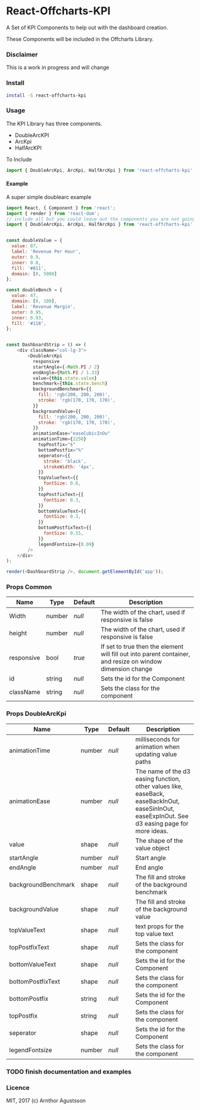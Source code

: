 # React-Offcharts-KPI
A Set of KPI Components to help out with the dashboard creation.

These Components will be included in the Offcharts Library.

### Disclaimer
This is a work in progress and will change

### Install
```sh
install -S react-offcharts-kpi
```

### Usage
The KPI Library has three components.
* DoubleArcKPI
* ArcKpi
* HalfArcKPI

To Include
```js
import { DoubleArcKpi, ArcKpi, HalfArcKpi } from 'react-offcharts-kpi';
```

#### Example
A super simple doublearc example
```js
import React, { Component } from 'react';
import { render } from 'react-dom';
// include all but you could leave out the components you are not going to use
import { DoubleArcKpi, ArcKpi, HalfArcKpi } from 'react-offcharts-kpi';


const doubleValue = {
  value: 87,
  label: 'Revenue Per Hour',
  outer: 0.9,
  inner: 0.8,
  fill: '#811',
  domain: [0, 5000]
};

const doubleBench = {
  value: 47,
  domain: [0, 100],
  label: 'Revenue Margin',
  outer: 0.95,
  inner: 0.93,
  fill: '#118',
};


const DashboardStrip = () => (
    <div className="col-lg-3">
        <DoubleArcKpi
          responsive
          startAngle={-Math.PI / 2}
          endAngle={Math.PI / 1.33}
          value={this.state.value}
          benchmark={this.state.bench}
          backgroundBenchmark={{
            fill: 'rgb(200, 200, 200)',
            stroke: 'rgb(170, 170, 170)',
          }}
          backgroundValue={{
            fill: 'rgb(200, 200, 200)',
            stroke: 'rgb(170, 170, 170)',
          }}
          animationEase="easeCubicInOu"
          animationTime={2250}
            topPostfix="$"
            bottomPostfix="%"
            seperator={{
              stroke: 'black',
              strokeWidth: '4px',
            }}
            topValueText={{
              fontSize: 0.6,
            }}
            topPostfixText={{
              fontSize: 0.3,
            }}
            bottomValueText={{
              fontSize: 0.3,
            }}
            bottomPostfixText={{
              fontSize: 0.15,
            }}
            legendFontsize={0.09}
        />
    </div>
);

render(<DashboardStrip />, document.getElementById('app'));

```

### Props Common
Name|Type|Default|Description|
---|---|---|---
Width|number|*null*| The width of the chart, used if responsive is false
height|number|*null*|The width of the chart, used if responsive is false
responsive|bool|*true*|If set to true then the element will fill out into parent container, and resize on window dimension change
id|string|*null*|Sets the id for the Component
className|string|*null*|Sets the class for the component

### Props DoubleArcKpi
Name|Type|Default|Description|
---|---|---|---
animationTime|number|*null*| milliseconds for animation when updating value paths
animationEase|number|*null*| The name of the d3 easing function, other values like, easeBack, easeBackInOut, easeSinInOut, easeExpInOut. See d3 easing page for more ideas.
value|shape|*null*| The shape of the value object
startAngle|number|*null*|Start angle
endAngle|number|*null*|End angle
backgroundBenchmark|shape|*null*| The fill and stroke of the background benchmark
backgroundValue|shape|*null*|The fill and stroke of the background value
topValueText|shape|*null*|text props for the top value text
topPostfixText|shape|*null*|Sets the class for the component
bottomValueText|shape|*null*|Sets the id for the Component
bottomPostfixText|shape|*null*|Sets the class for the component
bottomPostfix|string|*null*|Sets the id for the Component
topPostfix|string|*null*|Sets the class for the component
seperator|shape|*null*|Sets the id for the Component
legendFontsize|number|*null*|Sets the class for the component

### TODO finish documentation and examples


### Licence
MIT, 2017 (c) Arnthor Agustsson







